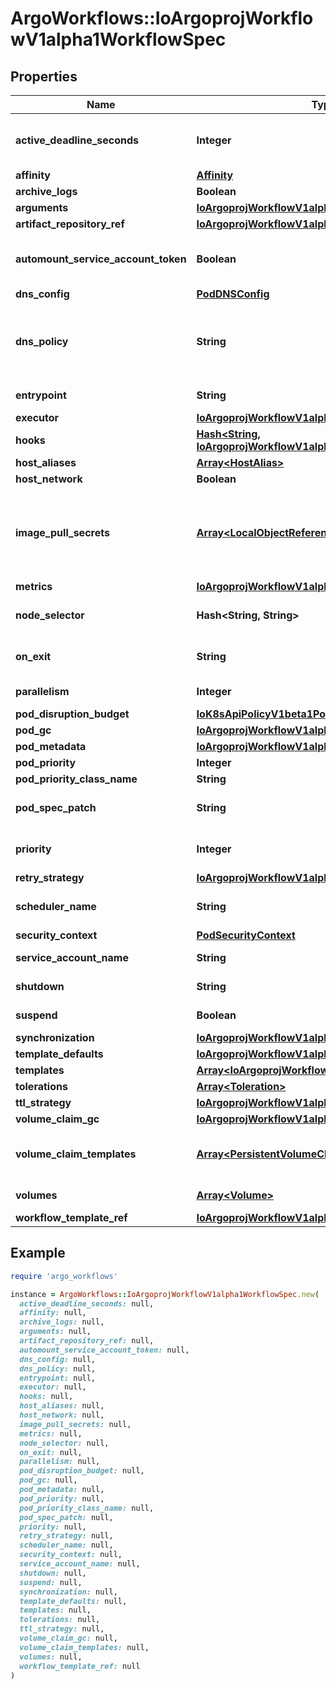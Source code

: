 # ArgoWorkflows::IoArgoprojWorkflowV1alpha1WorkflowSpec

## Properties

| Name | Type | Description | Notes |
| ---- | ---- | ----------- | ----- |
| **active_deadline_seconds** | **Integer** | Optional duration in seconds relative to the workflow start time which the workflow is allowed to run before the controller terminates the io.argoproj.workflow.v1alpha1. A value of zero is used to terminate a Running workflow | [optional] |
| **affinity** | [**Affinity**](Affinity.md) |  | [optional] |
| **archive_logs** | **Boolean** | ArchiveLogs indicates if the container logs should be archived | [optional] |
| **arguments** | [**IoArgoprojWorkflowV1alpha1Arguments**](IoArgoprojWorkflowV1alpha1Arguments.md) |  | [optional] |
| **artifact_repository_ref** | [**IoArgoprojWorkflowV1alpha1ArtifactRepositoryRef**](IoArgoprojWorkflowV1alpha1ArtifactRepositoryRef.md) |  | [optional] |
| **automount_service_account_token** | **Boolean** | AutomountServiceAccountToken indicates whether a service account token should be automatically mounted in pods. ServiceAccountName of ExecutorConfig must be specified if this value is false. | [optional] |
| **dns_config** | [**PodDNSConfig**](PodDNSConfig.md) |  | [optional] |
| **dns_policy** | **String** | Set DNS policy for the pod. Defaults to \&quot;ClusterFirst\&quot;. Valid values are &#39;ClusterFirstWithHostNet&#39;, &#39;ClusterFirst&#39;, &#39;Default&#39; or &#39;None&#39;. DNS parameters given in DNSConfig will be merged with the policy selected with DNSPolicy. To have DNS options set along with hostNetwork, you have to specify DNS policy explicitly to &#39;ClusterFirstWithHostNet&#39;. | [optional] |
| **entrypoint** | **String** | Entrypoint is a template reference to the starting point of the io.argoproj.workflow.v1alpha1. | [optional] |
| **executor** | [**IoArgoprojWorkflowV1alpha1ExecutorConfig**](IoArgoprojWorkflowV1alpha1ExecutorConfig.md) |  | [optional] |
| **hooks** | [**Hash&lt;String, IoArgoprojWorkflowV1alpha1LifecycleHook&gt;**](IoArgoprojWorkflowV1alpha1LifecycleHook.md) | Hooks holds the lifecycle hook which is invoked at lifecycle of step, irrespective of the success, failure, or error status of the primary step | [optional] |
| **host_aliases** | [**Array&lt;HostAlias&gt;**](HostAlias.md) |  | [optional] |
| **host_network** | **Boolean** | Host networking requested for this workflow pod. Default to false. | [optional] |
| **image_pull_secrets** | [**Array&lt;LocalObjectReference&gt;**](LocalObjectReference.md) | ImagePullSecrets is a list of references to secrets in the same namespace to use for pulling any images in pods that reference this ServiceAccount. ImagePullSecrets are distinct from Secrets because Secrets can be mounted in the pod, but ImagePullSecrets are only accessed by the kubelet. More info: https://kubernetes.io/docs/concepts/containers/images/#specifying-imagepullsecrets-on-a-pod | [optional] |
| **metrics** | [**IoArgoprojWorkflowV1alpha1Metrics**](IoArgoprojWorkflowV1alpha1Metrics.md) |  | [optional] |
| **node_selector** | **Hash&lt;String, String&gt;** | NodeSelector is a selector which will result in all pods of the workflow to be scheduled on the selected node(s). This is able to be overridden by a nodeSelector specified in the template. | [optional] |
| **on_exit** | **String** | OnExit is a template reference which is invoked at the end of the workflow, irrespective of the success, failure, or error of the primary io.argoproj.workflow.v1alpha1. | [optional] |
| **parallelism** | **Integer** | Parallelism limits the max total parallel pods that can execute at the same time in a workflow | [optional] |
| **pod_disruption_budget** | [**IoK8sApiPolicyV1beta1PodDisruptionBudgetSpec**](IoK8sApiPolicyV1beta1PodDisruptionBudgetSpec.md) |  | [optional] |
| **pod_gc** | [**IoArgoprojWorkflowV1alpha1PodGC**](IoArgoprojWorkflowV1alpha1PodGC.md) |  | [optional] |
| **pod_metadata** | [**IoArgoprojWorkflowV1alpha1Metadata**](IoArgoprojWorkflowV1alpha1Metadata.md) |  | [optional] |
| **pod_priority** | **Integer** | Priority to apply to workflow pods. | [optional] |
| **pod_priority_class_name** | **String** | PriorityClassName to apply to workflow pods. | [optional] |
| **pod_spec_patch** | **String** | PodSpecPatch holds strategic merge patch to apply against the pod spec. Allows parameterization of container fields which are not strings (e.g. resource limits). | [optional] |
| **priority** | **Integer** | Priority is used if controller is configured to process limited number of workflows in parallel. Workflows with higher priority are processed first. | [optional] |
| **retry_strategy** | [**IoArgoprojWorkflowV1alpha1RetryStrategy**](IoArgoprojWorkflowV1alpha1RetryStrategy.md) |  | [optional] |
| **scheduler_name** | **String** | Set scheduler name for all pods. Will be overridden if container/script template&#39;s scheduler name is set. Default scheduler will be used if neither specified. | [optional] |
| **security_context** | [**PodSecurityContext**](PodSecurityContext.md) |  | [optional] |
| **service_account_name** | **String** | ServiceAccountName is the name of the ServiceAccount to run all pods of the workflow as. | [optional] |
| **shutdown** | **String** | Shutdown will shutdown the workflow according to its ShutdownStrategy | [optional] |
| **suspend** | **Boolean** | Suspend will suspend the workflow and prevent execution of any future steps in the workflow | [optional] |
| **synchronization** | [**IoArgoprojWorkflowV1alpha1Synchronization**](IoArgoprojWorkflowV1alpha1Synchronization.md) |  | [optional] |
| **template_defaults** | [**IoArgoprojWorkflowV1alpha1Template**](IoArgoprojWorkflowV1alpha1Template.md) |  | [optional] |
| **templates** | [**Array&lt;IoArgoprojWorkflowV1alpha1Template&gt;**](IoArgoprojWorkflowV1alpha1Template.md) | Templates is a list of workflow templates used in a workflow | [optional] |
| **tolerations** | [**Array&lt;Toleration&gt;**](Toleration.md) | Tolerations to apply to workflow pods. | [optional] |
| **ttl_strategy** | [**IoArgoprojWorkflowV1alpha1TTLStrategy**](IoArgoprojWorkflowV1alpha1TTLStrategy.md) |  | [optional] |
| **volume_claim_gc** | [**IoArgoprojWorkflowV1alpha1VolumeClaimGC**](IoArgoprojWorkflowV1alpha1VolumeClaimGC.md) |  | [optional] |
| **volume_claim_templates** | [**Array&lt;PersistentVolumeClaim&gt;**](PersistentVolumeClaim.md) | VolumeClaimTemplates is a list of claims that containers are allowed to reference. The Workflow controller will create the claims at the beginning of the workflow and delete the claims upon completion of the workflow | [optional] |
| **volumes** | [**Array&lt;Volume&gt;**](Volume.md) | Volumes is a list of volumes that can be mounted by containers in a io.argoproj.workflow.v1alpha1. | [optional] |
| **workflow_template_ref** | [**IoArgoprojWorkflowV1alpha1WorkflowTemplateRef**](IoArgoprojWorkflowV1alpha1WorkflowTemplateRef.md) |  | [optional] |

## Example

```ruby
require 'argo_workflows'

instance = ArgoWorkflows::IoArgoprojWorkflowV1alpha1WorkflowSpec.new(
  active_deadline_seconds: null,
  affinity: null,
  archive_logs: null,
  arguments: null,
  artifact_repository_ref: null,
  automount_service_account_token: null,
  dns_config: null,
  dns_policy: null,
  entrypoint: null,
  executor: null,
  hooks: null,
  host_aliases: null,
  host_network: null,
  image_pull_secrets: null,
  metrics: null,
  node_selector: null,
  on_exit: null,
  parallelism: null,
  pod_disruption_budget: null,
  pod_gc: null,
  pod_metadata: null,
  pod_priority: null,
  pod_priority_class_name: null,
  pod_spec_patch: null,
  priority: null,
  retry_strategy: null,
  scheduler_name: null,
  security_context: null,
  service_account_name: null,
  shutdown: null,
  suspend: null,
  synchronization: null,
  template_defaults: null,
  templates: null,
  tolerations: null,
  ttl_strategy: null,
  volume_claim_gc: null,
  volume_claim_templates: null,
  volumes: null,
  workflow_template_ref: null
)
```

